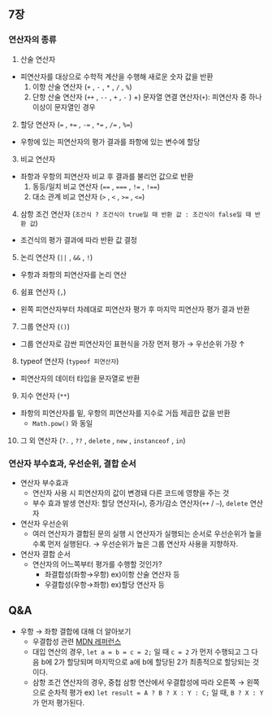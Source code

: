 ## 7장

### 연산자의 종류

1. 산술 연산자

- 피연산자를 대상으로 수학적 계산을 수행해 새로운 숫자 값을 반환
  1. 이항 산술 연산자 (`+` , `-` , `*` , `/` , `%`)
  2. 단항 산술 연산자 (`++` , `--` , `+` , `-` )
     +) 문자열 연결 연산자(`+`): 피연산자 중 하나 이상이 문자열인 경우

2. 할당 연산자 (`=` , `+=` , `-=` , `*=` , `/=` , `%=`)

- 우항에 있는 피연산자의 평가 결과를 좌항에 있는 변수에 할당

3. 비교 연산자

- 좌항과 우항의 피연산자 비교 후 결과를 불리언 값으로 반환
  1. 동등/일치 비교 연산자 (`==` , `===` , `!=` , `!==`)
  2. 대소 관계 비교 연산자 (`>` , `<` , `>=` , `<=`)

4. 삼항 조건 연산자 (`조건식 ? 조건식이 true일 때 반환 값 : 조건식이 false일 때 반환 값`)

- 조건식의 평가 결과에 따라 반환 값 결정

5. 논리 연산자 (`||` , `&&` , `!`)

- 우항과 좌항의 피연산자를 논리 연산

6. 쉼표 연산자 (`,`)

- 왼쪽 피연산자부터 차례대로 피연산자 평가 후 마지막 피연산자 평가 결과 반환

7. 그룹 연산자 (`()`)

- 그룹 연산자로 감싼 피연산자인 표현식을 가장 먼저 평가 → 우선순위 가장 ↑

8. typeof 연산자 (`typeof 피연산자`)

- 피연산자의 데이터 타입을 문자열로 반환

9. 지수 연산자 (`**`)

- 좌항의 피연산자를 밑, 우항의 피연산자를 지수로 거듭 제곱한 값을 반환
  - `Math.pow()` 와 동일

10. 그 외 연산자 (`?.` , `??` , `delete` , `new` , `instanceof` , `in`)

### 연산자 부수효과, 우선순위, 결합 순서

- 연산자 부수효과
  - 연산자 사용 시 피연산자의 값이 변경돼 다른 코드에 영향을 주는 것
  - 부수 효과 발생 연산자: 할당 연산자(`=`), 증가/감소 연산자(`++` / `—`), `delete` 연산자
- 연산자 우선순위
  - 여러 연산자가 결합된 문의 실행 시 연산자가 실행되는 순서로 우선순위가 높을수록 먼저 실행된다. → 우선순위가 높은 그룹 연산자 사용을 지향하자.
- 연산자 결합 순서
  - 연산자의 어느쪽부터 평가를 수행할 것인가?
    - 좌결합성(좌항→우항) ex)이항 산술 연산자 등
    - 우결합성(우항→좌항) ex)할당 연산자 등

## Q&A

- 우항 → 좌항 결합에 대해 더 알아보기
  - 우결합성 관련 [MDN 레퍼런스](https://developer.mozilla.org/ko/docs/Web/JavaScript/Reference/Operators/Operator_precedence)
  - 대입 연산의 경우, `let a = b = c = 2;` 일 때 `c = 2` 가 먼저 수행되고 그 다음 b에 2가 할당되며 마지막으로 a에 b에 할당된 2가 최종적으로 할당되는 것이다.
  - 삼항 조건 연산자의 경우, 중첩 삼항 연산에서 우결합성에 따라 오른쪽 → 왼쪽으로 순차적 평가 ex) `let result = A ? B ? X : Y : C;` 일 때, `B ? X : Y`가 먼저 평가된다.
